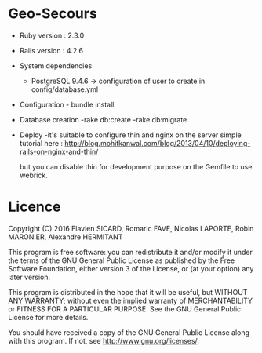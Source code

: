 # Geo-Secours

* Ruby version : 2.3.0

* Rails version : 4.2.6

* System dependencies
    - PostgreSQL 9.4.6
          -> configuration of user to create in config/database.yml

* Configuration
      - bundle install

* Database creation
      -rake db:create
      -rake db:migrate

* Deploy
  -it's suitable to configure thin and nginx on the server
    simple tutorial here : http://blog.mohitkanwal.com/blog/2013/04/10/deploying-rails-on-nginx-and-thin/

  but you can disable thin for development purpose on the Gemfile to use webrick.

# Licence

Copyright (C) 2016 Flavien SICARD, Romaric FAVE, Nicolas LAPORTE, Robin MARONIER, Alexandre HERMITANT

This program is free software: you can redistribute it and/or modify
it under the terms of the GNU General Public License as published by
the Free Software Foundation, either version 3 of the License, or
(at your option) any later version.

This program is distributed in the hope that it will be useful,
but WITHOUT ANY WARRANTY; without even the implied warranty of
MERCHANTABILITY or FITNESS FOR A PARTICULAR PURPOSE.  See the
GNU General Public License for more details.

You should have received a copy of the GNU General Public License
along with this program.  If not, see <http://www.gnu.org/licenses/>.